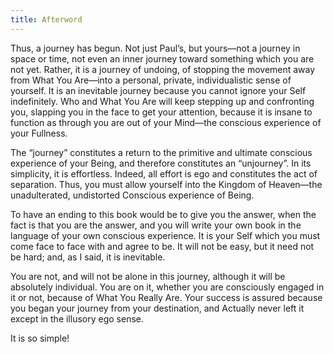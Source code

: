 ```yaml
---
title: Afterword
---
```


Thus, a journey has begun. Not just Paul’s, but yours—not a journey in space or
time, not even an inner journey toward something which you are not yet. Rather,
it is a journey of undoing, of stopping the movement away from What You
Are—into a personal, private, individualistic sense of yourself. It is an
inevitable journey because you cannot ignore your Self indefinitely. Who and
What You Are will keep stepping up and confronting you, slapping you in the
face to get your attention, because it is insane to function as through you are
out of your Mind—the conscious experience of your Fullness.

The “journey” constitutes a return to the primitive and ultimate conscious
experience of your Being, and therefore constitutes an “unjourney”. In its
simplicity, it is effortless. Indeed, all effort is ego and constitutes the act
of separation. Thus, you must allow yourself into the Kingdom of Heaven—the
unadulterated, undistorted Conscious experience of Being.

To have an ending to this book would be to give you the answer, when the fact
is that you are the answer, and you will write your own book in the language of
your own conscious experience. It is your Self which you must come face to face
with and agree to be. It will not be easy, but it need not be hard; and, as I
said, it is inevitable.

You are not, and will not be alone in this journey, although it will be
absolutely individual. You are on it, whether you are consciously engaged in it
or not, because of What You Really Are. Your success is assured because you
began your journey from your destination, and Actually never left it except in
the illusory ego sense.

It is so simple!

